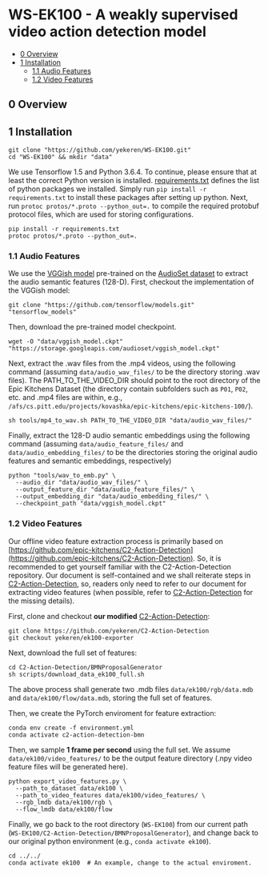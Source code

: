 # WS-EK100 - A weakly supervised video action detection model

* [0 Overview](#0-overview)
* [1 Installation](#1-installation)
  - [1.1 Audio Features](#11-audio-features)
  - [1.2 Video Features](#12-video-features)


## 0 Overview

## 1 Installation

```
git clone "https://github.com/yekeren/WS-EK100.git"
cd "WS-EK100" && mkdir "data"
```

We use Tensorflow 1.5 and Python 3.6.4. To continue, please ensure that at least the correct Python version is installed.
[requirements.txt](requirements.txt) defines the list of python packages we installed.
Simply run ```pip install -r requirements.txt``` to install these packages after setting up python.
Next, run ```protoc protos/*.proto --python_out=.``` to compile the required protobuf protocol files, which are used for storing configurations.

```
pip install -r requirements.txt
protoc protos/*.proto --python_out=.
```

### 1.1 Audio Features

We use the [VGGish model](https://github.com/tensorflow/models/tree/master/research/audioset/vggish) pre-trained on the [AudioSet dataset](https://research.google.com/audioset/) to extract the audio semantic features (128-D).
First, checkout the implementation of the VGGish model:

```
git clone "https://github.com/tensorflow/models.git" "tensorflow_models" 
```

Then, download the pre-trained model checkpoint.

```
wget -O "data/vggish_model.ckpt" "https://storage.googleapis.com/audioset/vggish_model.ckpt"
```

Next, extract the .wav files from the .mp4 videos, using the following command (assuming ```data/audio_wav_files/``` to be the directory storing .wav files).
The PATH_TO_THE_VIDEO_DIR should point to the root directory of the Epic Kitchens Dataset (the directory contain subfolders such as ```P01```, ```P02```, etc. and .mp4 files are within, e.g., ```/afs/cs.pitt.edu/projects/kovashka/epic-kitchens/epic-kitchens-100/```).

```
sh tools/mp4_to_wav.sh PATH_TO_THE_VIDEO_DIR "data/audio_wav_files/"
```

Finally, extract the 128-D audio semantic embeddings using the following command (assuming ```data/audio_feature_files/``` and ```data/audio_embedding_files/``` to be the directories storing the original audio features and semantic embeddings, respectively)

```
python "tools/wav_to_emb.py" \
  --audio_dir "data/audio_wav_files/" \
  --output_feature_dir "data/audio_feature_files/" \
  --output_embedding_dir "data/audio_embedding_files/" \
  --checkpoint_path "data/vggish_model.ckpt"
```
### 1.2 Video Features

Our offline video feature extraction process is primarily based on [https://github.com/epic-kitchens/C2-Action-Detection](https://github.com/epic-kitchens/C2-Action-Detection). So, it is recommended to get yourself familiar with the C2-Action-Detection repository. Our document is self-contained and we shall reiterate steps in [C2-Action-Detection](https://github.com/epic-kitchens/C2-Action-Detection), so, readers only need to refer to our document for extracting video features (when possible, refer to [C2-Action-Detection](https://github.com/epic-kitchens/C2-Action-Detection) for the missing details).

First, clone and checkout **our modified** [C2-Action-Detection](https://github.com/epic-kitchens/C2-Action-Detection):
```
git clone https://github.com/yekeren/C2-Action-Detection
git checkout yekeren/ek100-exporter
```

Next, download the full set of features:
```
cd C2-Action-Detection/BMNProposalGenerator
sh scripts/download_data_ek100_full.sh
```

The above process shall generate two .mdb files ```data/ek100/rgb/data.mdb``` and ```data/ek100/flow/data.mdb```, storing the full set of features.

Then, we create the PyTorch enviroment for feature extraction:
```
conda env create -f environment.yml
conda activate c2-action-detection-bmn
```


Then, we sample **1 frame per second** using the full set. We assume ```data/ek100/video_features/``` to be the output feature directory (.npy video feature files will be generated here).

```
python export_video_features.py \
  --path_to_dataset data/ek100 \
  --path_to_video_features data/ek100/video_features/ \
  --rgb_lmdb data/ek100/rgb \
  --flow_lmdb data/ek100/flow
```

Finally, we go back to the root directory (```WS-EK100```) from our current path (```WS-EK100/C2-Action-Detection/BMNProposalGenerator```), and change back to our original python environment (e.g., ```conda activate ek100```).

```
cd ../../
conda activate ek100  # An example, change to the actual enviroment.
```
